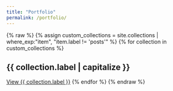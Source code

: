 ```yaml
---
title: "Portfolio"
permalink: /portfolio/
---
```


<!-- {% for collection in site.collections %}
  <h2>Items from {{ collection.label }}</h2>
  <ul>
    {% for item in site[collection.label] %}
      <li><a href="{{ item.url }}">{{ item.title }}</a></li>
    {% endfor %}
  </ul>
{% endfor %} -->

{% raw %}
{% assign custom_collections = site.collections | where_exp:"item", "item.label != 'posts'" %}
{% for collection in custom_collections %}
  <h2>{{ collection.label | capitalize }}</h2>
  <a href="/{{ collection.label }}">View {{ collection.label }}</a>
{% endfor %}
{% endraw %}